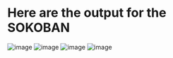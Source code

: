 # Here are the output for the SOKOBAN
![image](https://github.com/user-attachments/assets/4bfe15c0-8bee-4a17-b198-81f60e8be5f3)
![image](https://github.com/user-attachments/assets/8c6a632f-70ba-4aa2-81dd-df1168f6ad28)
![image](https://github.com/user-attachments/assets/8a8d2517-c88f-4a29-ba44-6af6106be4f3)
![image](https://github.com/user-attachments/assets/29d2b471-d8b1-4d00-acd4-2c38f6fe6eec)
